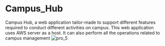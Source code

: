 # Campus_Hub
Campus Hub, a web application tailor-made to support different features required to conduct different activities on campus. This web application uses AWS server as a host. It can also perform all the operations related to campus management
![pro_5](https://github.com/MayureeDas/Campus_Hub/assets/75084167/8849e1b1-d1b1-4258-bd99-a0e13a0c87e6)
